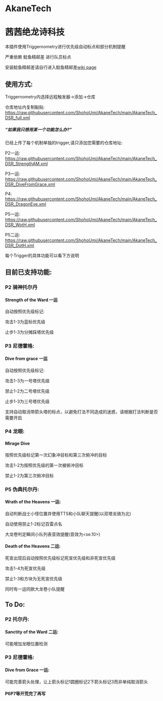 # AkaneTech
# 茜茜绝龙诗科技

本插件使用Triggernometry进行优先级自动标点和部分机制提醒

严重依赖 鲶鱼精邮差 进行队员标点

安装鲶鱼精邮差请自行进入鲶鱼精邮差[wiki page](https://github.com/Natsukage/PostNamazu/wiki)
## 使用方式:
Triggernometry内选择远程触发器->添加->仓库

仓库地址内复制黏贴: https://raw.githubusercontent.com/ShohoUmi/AkaneTech/main/AkaneTech_DSR_full.xml

##### “如果我只想用某一个功能怎么办?”
已经上传了每个机制单独的trigger,请只添加您需要的仓库地址:

P2一运: https://raw.githubusercontent.com/ShohoUmi/AkaneTech/main/AkaneTech_DSR_StrengthAM.xml

P3一运: https://raw.githubusercontent.com/ShohoUmi/AkaneTech/main/AkaneTech_DSR_DiveFromGrace.xml

P4: https://raw.githubusercontent.com/ShohoUmi/AkaneTech/main/AkaneTech_DSR_DragonEye.xml

P5一运: https://raw.githubusercontent.com/ShohoUmi/AkaneTech/main/AkaneTech_DSR_WotH.xml

P5二运: https://raw.githubusercontent.com/ShohoUmi/AkaneTech/main/AkaneTech_DSR_DotH.xml

每个Trigger的具体功能可以看下方说明

## 目前已支持功能:

### P2 骑神托尔丹
#### Strength of the Ward 一运
自动按照优先级标记:

攻击1-3为蓝标优先级

止步1-3为分摊踩塔优先级
### P3 尼德霍格:
#### Dive from grace 一运
自动按照优先级标记:

攻击1-3为一号塔优先级

禁止1-2为二号塔优先级

止步1-3为三号塔优先级

支持自动取消带箭头塔的标点，以避免打法不同造成的迷惑，请根据打法判断是否需要开启

### P4 龙眼:
#### Mirage Dive 
按照优先级标记第一次幻象冲目标和第三次俯冲的目标

攻击1-2为按照优先级的第一次被俯冲目标

禁止1-2为第三次俯冲目标
### P5 伪典托尔丹:
#### Wrath of the Heavens 一运:
自动判断战士小怪位置并使用TTS和小队聊天提醒(以双塔龙骑为北)

自动使用禁止1-2标记百雷点名

大龙卷判定瞬间小队列表音效提醒(音效为<se.10>)
#### Death of the Heavens 二运:
死宣出现后自动按照优先级标记死宣优先级和非死宣优先级

攻击1-4为死宣优先级

禁止1-3和方块为无死宣优先级

同时有一运同款大龙卷小队提醒

## To Do:
### P2 托尔丹:
#### Sanctity of the Ward 二运:
可能增加龙眼位置检测
### P3 尼德霍格:
#### Dive from Grace 一运:
可能完善箭头处理，让上箭头标记1圆圈标记2下箭头标记3而非单纯取消箭头
#### P6P7等开荒完了再写
